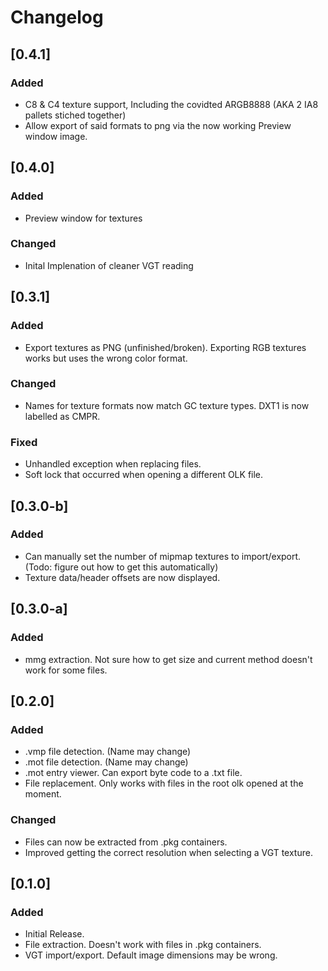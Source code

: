 ﻿# Changelog
## [0.4.1]
### Added
- C8 & C4 texture support, Including the covidted ARGB8888 (AKA 2 IA8 pallets stiched together)
- Allow export of said formats to png via the now working Preview window image.

## [0.4.0]
### Added
- Preview window for textures

### Changed
- Inital Implenation of cleaner VGT reading
## [0.3.1]
### Added
- Export textures as PNG (unfinished/broken). Exporting RGB textures works but uses the wrong color format.
### Changed
- Names for texture formats now match GC texture types. DXT1 is now labelled as CMPR.
### Fixed 
- Unhandled exception when replacing files.
- Soft lock that occurred when opening a different OLK file.

## [0.3.0-b]
### Added 
- Can manually set the number of mipmap textures to import/export. (Todo: figure out how to get this automatically)
- Texture data/header offsets are now displayed.

## [0.3.0-a]
### Added 
- mmg extraction. Not sure how to get size and current method doesn't work for some files.

## [0.2.0]
### Added
- .vmp file detection. (Name may change)
- .mot file detection. (Name may change)
- .mot entry viewer. Can export byte code to a .txt file.
- File replacement. Only works with files in the root olk opened at the moment.

### Changed
- Files can now be extracted from .pkg containers.
- Improved getting the correct resolution when selecting a VGT texture.

## [0.1.0]
### Added
- Initial Release.
- File extraction. Doesn't work with files in .pkg containers.
- VGT import/export. Default image dimensions may be wrong.